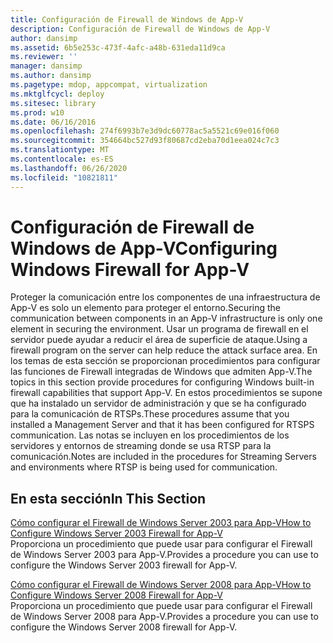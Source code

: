 ```yaml
---
title: Configuración de Firewall de Windows de App-V
description: Configuración de Firewall de Windows de App-V
author: dansimp
ms.assetid: 6b5e253c-473f-4afc-a48b-631eda11d9ca
ms.reviewer: ''
manager: dansimp
ms.author: dansimp
ms.pagetype: mdop, appcompat, virtualization
ms.mktglfcycl: deploy
ms.sitesec: library
ms.prod: w10
ms.date: 06/16/2016
ms.openlocfilehash: 274f6993b7e3d9dc60778ac5a5521c69e016f060
ms.sourcegitcommit: 354664bc527d93f80687cd2eba70d1eea024c7c3
ms.translationtype: MT
ms.contentlocale: es-ES
ms.lasthandoff: 06/26/2020
ms.locfileid: "10821811"
---
```

# <span data-ttu-id="db53c-103">Configuración de Firewall de Windows de App-V</span><span class="sxs-lookup"><span data-stu-id="db53c-103">Configuring Windows Firewall for App-V</span></span>


<span data-ttu-id="db53c-104">Proteger la comunicación entre los componentes de una infraestructura de App-V es solo un elemento para proteger el entorno.</span><span class="sxs-lookup"><span data-stu-id="db53c-104">Securing the communication between components in an App-V infrastructure is only one element in securing the environment.</span></span> <span data-ttu-id="db53c-105">Usar un programa de firewall en el servidor puede ayudar a reducir el área de superficie de ataque.</span><span class="sxs-lookup"><span data-stu-id="db53c-105">Using a firewall program on the server can help reduce the attack surface area.</span></span> <span data-ttu-id="db53c-106">En los temas de esta sección se proporcionan procedimientos para configurar las funciones de Firewall integradas de Windows que admiten App-V.</span><span class="sxs-lookup"><span data-stu-id="db53c-106">The topics in this section provide procedures for configuring Windows built-in firewall capabilities that support App-V.</span></span> <span data-ttu-id="db53c-107">En estos procedimientos se supone que ha instalado un servidor de administración y que se ha configurado para la comunicación de RTSPs.</span><span class="sxs-lookup"><span data-stu-id="db53c-107">These procedures assume that you installed a Management Server and that it has been configured for RTSPS communication.</span></span> <span data-ttu-id="db53c-108">Las notas se incluyen en los procedimientos de los servidores y entornos de streaming donde se usa RTSP para la comunicación.</span><span class="sxs-lookup"><span data-stu-id="db53c-108">Notes are included in the procedures for Streaming Servers and environments where RTSP is being used for communication.</span></span>

## <span data-ttu-id="db53c-109">En esta sección</span><span class="sxs-lookup"><span data-stu-id="db53c-109">In This Section</span></span>


<a href="" id="how-to-configure-windows-server-2003-firewall-for-app-v"></a>[<span data-ttu-id="db53c-110">Cómo configurar el Firewall de Windows Server 2003 para App-V</span><span class="sxs-lookup"><span data-stu-id="db53c-110">How to Configure Windows Server 2003 Firewall for App-V</span></span>](how-to-configure-windows-server-2003-firewall-for-app-v.md)  
<span data-ttu-id="db53c-111">Proporciona un procedimiento que puede usar para configurar el Firewall de Windows Server 2003 para App-V.</span><span class="sxs-lookup"><span data-stu-id="db53c-111">Provides a procedure you can use to configure the Windows Server 2003 firewall for App-V.</span></span>

<a href="" id="how-to-configure-windows-server-2008-firewall-for-app-v"></a>[<span data-ttu-id="db53c-112">Cómo configurar el Firewall de Windows Server 2008 para App-V</span><span class="sxs-lookup"><span data-stu-id="db53c-112">How to Configure Windows Server 2008 Firewall for App-V</span></span>](how-to-configure-windows-server-2008-firewall-for-app-v.md)  
<span data-ttu-id="db53c-113">Proporciona un procedimiento que puede usar para configurar el Firewall de Windows Server 2008 para App-V.</span><span class="sxs-lookup"><span data-stu-id="db53c-113">Provides a procedure you can use to configure the Windows Server 2008 firewall for App-V.</span></span>

 

 





